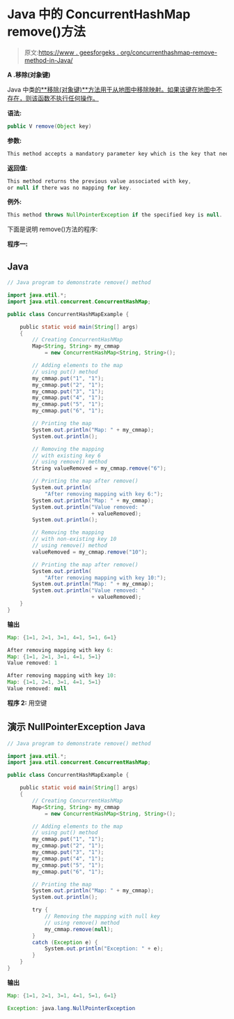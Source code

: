 # Java 中的 ConcurrentHashMap remove()方法

> 原文:[https://www . geesforgeks . org/concurrenthashmap-remove-method-in-Java/](https://www.geeksforgeeks.org/concurrenthashmap-remove-method-in-java/)

**A .移除(对象键)**

Java 中类[的**移除(对象键)**方法用于从地图中移除映射。如果该键在地图中不存在，则该函数不执行任何操作。](https://www.geeksforgeeks.org/concurrenthashmap-in-java/)

**语法:**

```java
public V remove(Object key)
```

**参数:**

```java
This method accepts a mandatory parameter key which is the key that needs to be removed
```

**返回值:**

```java
This method returns the previous value associated with key, 
or null if there was no mapping for key.
```

**例外:**

```java
This method throws NullPointerException if the specified key is null.
```

下面是说明 remove()方法的程序:

**程序一:**

## Java

```java
// Java program to demonstrate remove() method

import java.util.*;
import java.util.concurrent.ConcurrentHashMap;

public class ConcurrentHashMapExample {

    public static void main(String[] args)
    {
        // Creating ConcurrentHashMap
        Map<String, String> my_cmmap
            = new ConcurrentHashMap<String, String>();

        // Adding elements to the map
        // using put() method
        my_cmmap.put("1", "1");
        my_cmmap.put("2", "1");
        my_cmmap.put("3", "1");
        my_cmmap.put("4", "1");
        my_cmmap.put("5", "1");
        my_cmmap.put("6", "1");

        // Printing the map
        System.out.println("Map: " + my_cmmap);
        System.out.println();

        // Removing the mapping
        // with existing key 6
        // using remove() method
        String valueRemoved = my_cmmap.remove("6");

        // Printing the map after remove()
        System.out.println(
            "After removing mapping with key 6:");
        System.out.println("Map: " + my_cmmap);
        System.out.println("Value removed: "
                           + valueRemoved);
        System.out.println();

        // Removing the mapping
        // with non-existing key 10
        // using remove() method
        valueRemoved = my_cmmap.remove("10");

        // Printing the map after remove()
        System.out.println(
            "After removing mapping with key 10:");
        System.out.println("Map: " + my_cmmap);
        System.out.println("Value removed: "
                           + valueRemoved);
    }
}
```

**输出**

```java
Map: {1=1, 2=1, 3=1, 4=1, 5=1, 6=1}

After removing mapping with key 6:
Map: {1=1, 2=1, 3=1, 4=1, 5=1}
Value removed: 1

After removing mapping with key 10:
Map: {1=1, 2=1, 3=1, 4=1, 5=1}
Value removed: null

```

**程序 2:** 用空键

## 演示 NullPointerException Java

```java
// Java program to demonstrate remove() method

import java.util.*;
import java.util.concurrent.ConcurrentHashMap;

public class ConcurrentHashMapExample {

    public static void main(String[] args)
    {
        // Creating ConcurrentHashMap
        Map<String, String> my_cmmap
            = new ConcurrentHashMap<String, String>();

        // Adding elements to the map
        // using put() method
        my_cmmap.put("1", "1");
        my_cmmap.put("2", "1");
        my_cmmap.put("3", "1");
        my_cmmap.put("4", "1");
        my_cmmap.put("5", "1");
        my_cmmap.put("6", "1");

        // Printing the map
        System.out.println("Map: " + my_cmmap);
        System.out.println();

        try {
            // Removing the mapping with null key
            // using remove() method
            my_cmmap.remove(null);
        }
        catch (Exception e) {
            System.out.println("Exception: " + e);
        }
    }
}
```

**输出**

```java
Map: {1=1, 2=1, 3=1, 4=1, 5=1, 6=1}

Exception: java.lang.NullPointerException

```